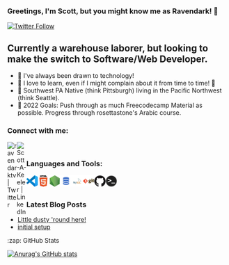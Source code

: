 ### Greetings, I'm Scott, but you might know me as Ravendark! 👋

[![Twitter Follow](https://img.shields.io/twitter/follow/ravendark?color=1DA1F2&logo=twitter&style=for-the-badge)](https://twitter.com/intent/follow?original_referer=https%3A%2F%2Fgithub.com%2Fravendarktv&screen_name=ravendarktv)

## Currently a warehouse laborer, but looking to make the switch to Software/Web Developer.

- 🔭 I've always been drawn to technology!
- 🌱 I love to learn, even if I might complain about it from time to time! 🤣
- 👯 Southwest PA Native (think Pittsburgh) living in the Pacific Northwest (think Seattle).
- 🥅 2022 Goals: Push through as much Freecodecamp Material as possible.
  Progress through rosettastone's Arabic course.

### Connect with me:

[<img align="left" alt="ravendarktv | Twitter" width="22px" src="https://cdn.jsdelivr.net/npm/simple-icons@v3/icons/twitter.svg" />][twitter]
[<img align="left" alt="Scott-A-Keeler | LinkedIn" width="22px" src="https://cdn.jsdelivr.net/npm/simple-icons@v3/icons/linkedin.svg" />][linkedin]

<br />

### Languages and Tools:

<img align="left" alt="Visual Studio Code" width="26px" src="https://raw.githubusercontent.com/github/explore/80688e429a7d4ef2fca1e82350fe8e3517d3494d/topics/visual-studio-code/visual-studio-code.png" />
<img align="left" alt="HTML5" width="26px" src="https://raw.githubusercontent.com/github/explore/80688e429a7d4ef2fca1e82350fe8e3517d3494d/topics/html/html.png" />
<img align="left" alt="Node.js" width="26px" src="https://raw.githubusercontent.com/github/explore/80688e429a7d4ef2fca1e82350fe8e3517d3494d/topics/nodejs/nodejs.png" />
<img align="left" alt="SQL" width="26px" src="https://raw.githubusercontent.com/github/explore/80688e429a7d4ef2fca1e82350fe8e3517d3494d/topics/sql/sql.png" />
<img align="left" alt="MySQL" width="26px" src="https://raw.githubusercontent.com/github/explore/80688e429a7d4ef2fca1e82350fe8e3517d3494d/topics/mysql/mysql.png" />
<img align="left" alt="Git" width="26px" src="https://raw.githubusercontent.com/github/explore/80688e429a7d4ef2fca1e82350fe8e3517d3494d/topics/git/git.png" />
<img align="left" alt="GitHub" width="26px" src="https://raw.githubusercontent.com/github/explore/78df643247d429f6cc873026c0622819ad797942/topics/github/github.png" />
<img align="left" alt="Terminal" width="26px" src="https://raw.githubusercontent.com/github/explore/80688e429a7d4ef2fca1e82350fe8e3517d3494d/topics/terminal/terminal.png" />

<br/>
<br/>

### Latest Blog Posts
<!-- BLOG-POST-LIST:START -->
- [Little dusty &#39;round here!](https://dev.to/ravendark/little-dusty-round-here-3h99)
- [initial setup](https://dev.to/ravendark/initial-setup-47f)
<!-- BLOG-POST-LIST:END -->

  <summary>:zap: GitHub Stats</summary>

[![Anurag's GitHub stats](https://github-readme-stats.vercel.app/api?username=ravendark)](https://github.com/anuraghazra/github-readme-stats)

[twitter]: https://twitter.com/ravendarktv
[linkedin]: https://www.linkedin.com/in/scott-a-keeler/
